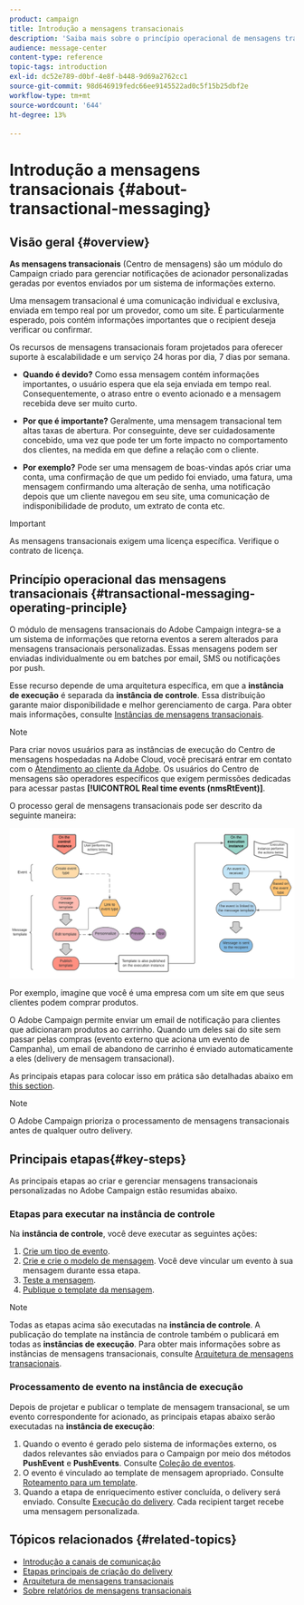 ```yaml
---
product: campaign
title: Introdução a mensagens transacionais
description: 'Saiba mais sobre o princípio operacional de mensagens transacionais do Adobe Campaign Classic e as principais etapas. '
audience: message-center
content-type: reference
topic-tags: introduction
exl-id: dc52e789-d0bf-4e8f-b448-9d69a2762cc1
source-git-commit: 98d646919fedc66ee9145522ad0c5f15b25dbf2e
workflow-type: tm+mt
source-wordcount: '644'
ht-degree: 13%

---
```



# Introdução a mensagens transacionais {#about-transactional-messaging}

## Visão geral {#overview}

**As mensagens transacionais**  (Centro de mensagens) são um módulo do Campaign criado para gerenciar notificações de acionador personalizadas geradas por eventos enviados por um sistema de informações externo.

Uma mensagem transacional é uma comunicação individual e exclusiva, enviada em tempo real por um provedor, como um site. É particularmente esperado, pois contém informações importantes que o recipient deseja verificar ou confirmar.

Os recursos de mensagens transacionais foram projetados para oferecer suporte à escalabilidade e um serviço 24 horas por dia, 7 dias por semana.

* **Quando é devido?** Como essa mensagem contém informações importantes, o usuário espera que ela seja enviada em tempo real. Consequentemente, o atraso entre o evento acionado e a mensagem recebida deve ser muito curto.

* **Por que é importante?** Geralmente, uma mensagem transacional tem altas taxas de abertura. Por conseguinte, deve ser cuidadosamente concebido, uma vez que pode ter um forte impacto no comportamento dos clientes, na medida em que define a relação com o cliente.

* **Por exemplo?** Pode ser uma mensagem de boas-vindas após criar uma conta, uma confirmação de que um pedido foi enviado, uma fatura, uma mensagem confirmando uma alteração de senha, uma notificação depois que um cliente navegou em seu site, uma comunicação de indisponibilidade de produto, um extrato de conta etc.

>[!IMPORTANT]
>
>As mensagens transacionais exigem uma licença específica. Verifique o contrato de licença.

<!--Before starting with transactional messaging, make sure you read the corresponding [best practices and limitations]().-->

## Princípio operacional das mensagens transacionais {#transactional-messaging-operating-principle}

O módulo de mensagens transacionais do Adobe Campaign integra-se a um sistema de informações que retorna eventos a serem alterados para mensagens transacionais personalizadas. Essas mensagens podem ser enviadas individualmente ou em batches por email, SMS ou notificações por push.

Esse recurso depende de uma arquitetura específica, em que a **instância de execução** é separada da **instância de controle**. Essa distribuição garante maior disponibilidade e melhor gerenciamento de carga. Para obter mais informações, consulte [Instâncias de mensagens transacionais](../../message-center/using/transactional-messaging-architecture.md).

>[!NOTE]
>
>Para criar novos usuários para as instâncias de execução do Centro de mensagens hospedadas na Adobe Cloud, você precisará entrar em contato com o [Atendimento ao cliente da Adobe](https://helpx.adobe.com/br/enterprise/admin-guide.html/enterprise/using/support-for-experience-cloud.ug.html). Os usuários do Centro de mensagens são operadores específicos que exigem permissões dedicadas para acessar pastas **[!UICONTROL Real time events (nmsRtEvent)]**.

O processo geral de mensagens transacionais pode ser descrito da seguinte maneira:

![](assets/transactional-msg-overview.png)

Por exemplo, imagine que você é uma empresa com um site em que seus clientes podem comprar produtos.

O Adobe Campaign permite enviar um email de notificação para clientes que adicionaram produtos ao carrinho. Quando um deles sai do site sem passar pelas compras (evento externo que aciona um evento de Campanha), um email de abandono de carrinho é enviado automaticamente a eles (delivery de mensagem transacional).

As principais etapas para colocar isso em prática são detalhadas abaixo em [this section](#key-steps).

>[!NOTE]
>
>O Adobe Campaign prioriza o processamento de mensagens transacionais antes de qualquer outro delivery.

## Principais etapas{#key-steps}

As principais etapas ao criar e gerenciar mensagens transacionais personalizadas no Adobe Campaign estão resumidas abaixo.

### Etapas para executar na instância de controle

Na **instância de controle**, você deve executar as seguintes ações:

1. [Crie um tipo de evento](../../message-center/using/creating-event-types.md).
1. [Crie e crie o modelo de mensagem](../../message-center/using/creating-the-message-template.md). Você deve vincular um evento à sua mensagem durante essa etapa.
1. [Teste a mensagem](../../message-center/using/testing-message-templates.md).
1. [Publique o template da mensagem](../../message-center/using/publishing-message-templates.md).

>[!NOTE]
>
>Todas as etapas acima são executadas na **instância de controle**. A publicação do template na instância de controle também o publicará em todas as **instâncias de execução**. Para obter mais informações sobre as instâncias de mensagens transacionais, consulte [Arquitetura de mensagens transacionais](../../message-center/using/transactional-messaging-architecture.md).

### Processamento de evento na instância de execução

Depois de projetar e publicar o template de mensagem transacional, se um evento correspondente for acionado, as principais etapas abaixo serão executadas na **instância de execução**:

1. Quando o evento é gerado pelo sistema de informações externo, os dados relevantes são enviados para o Campaign por meio dos métodos **PushEvent** e **PushEvents**. Consulte [Coleção de eventos](#event-collection).
1. O evento é vinculado ao template de mensagem apropriado. Consulte [Roteamento para um template](#routing-towards-a-template).
1. Quando a etapa de enriquecimento estiver concluída, o delivery será enviado. Consulte [Execução do delivery](../../message-center/using/delivery-execution.md). Cada recipient target recebe uma mensagem personalizada.

## Tópicos relacionados {#related-topics}

* [Introdução a canais de comunicação](../../delivery/using/communication-channels.md)
* [Etapas principais de criação do delivery](../../delivery/using/steps-about-delivery-creation-steps.md)
* [Arquitetura de mensagens transacionais](../../message-center/using/transactional-messaging-architecture.md)
* [Sobre relatórios de mensagens transacionais](../../message-center/using/about-transactional-messaging-reports.md)
